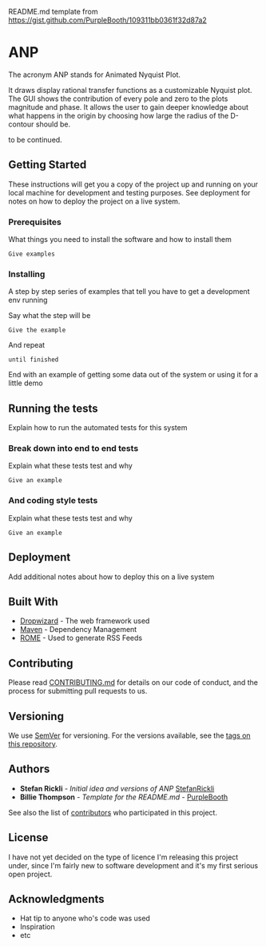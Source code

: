 README.md template from https://gist.github.com/PurpleBooth/109311bb0361f32d87a2

# ANP
The acronym ANP stands for Animated Nyquist Plot.

It draws display rational transfer functions as a customizable Nyquist plot. The GUI shows the contribution of every pole and zero to the plots magnitude and phase. It allows the user to gain deeper knowledge about what happens in the origin by choosing how large the radius of the D-contour should be.

to be continued.

## Getting Started

These instructions will get you a copy of the project up and running on your local machine for development and testing purposes. See deployment for notes on how to deploy the project on a live system.

### Prerequisites

What things you need to install the software and how to install them

```
Give examples
```

### Installing

A step by step series of examples that tell you have to get a development env running

Say what the step will be

```
Give the example
```

And repeat

```
until finished
```

End with an example of getting some data out of the system or using it for a little demo

## Running the tests

Explain how to run the automated tests for this system

### Break down into end to end tests

Explain what these tests test and why

```
Give an example
```

### And coding style tests

Explain what these tests test and why

```
Give an example
```

## Deployment

Add additional notes about how to deploy this on a live system

## Built With

* [Dropwizard](http://www.dropwizard.io/1.0.2/docs/) - The web framework used
* [Maven](https://maven.apache.org/) - Dependency Management
* [ROME](https://rometools.github.io/rome/) - Used to generate RSS Feeds

## Contributing

Please read [CONTRIBUTING.md](https://gist.github.com/PurpleBooth/b24679402957c63ec426) for details on our code of conduct, and the process for submitting pull requests to us.

## Versioning

We use [SemVer](http://semver.org/) for versioning. For the versions available, see the [tags on this repository](https://github.com/your/project/tags). 

## Authors
* **Stefan Rickli** - *Initial idea and versions of ANP* [StefanRickli](https://blogs.ethz.ch/ricklis)
* **Billie Thompson** - *Template for the README.md* - [PurpleBooth](https://github.com/PurpleBooth)

See also the list of [contributors](https://github.com/your/project/contributors) who participated in this project.

## License

I have not yet decided on the type of licence I'm releasing this project under, since I'm fairly new to software development and it's my first serious open project.

## Acknowledgments

* Hat tip to anyone who's code was used
* Inspiration
* etc
